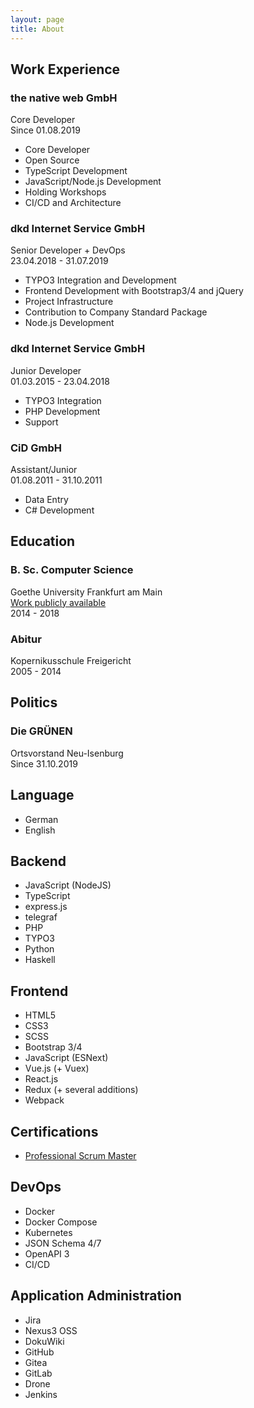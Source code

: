 ```yaml
---
layout: page
title: About
---
```


<section class="about__section about__work">

## Work Experience

  <div class="work-item">
    <h3>the native web GmbH</h3>
    <span class="work-item__title">Core Developer</span>
    <div class="work-item__timespan">
      Since <time class="work-item__from" datetime="2019-08-01">01.08.2019</time>
    </div>
    <div class="work-item__description">
      <ul>
        <li>Core Developer</li>
        <li>Open Source</li>
        <li>TypeScript Development</li>
        <li>JavaScript/Node.js Development</li>
        <li>Holding Workshops</li>
        <li>CI/CD and Architecture</li>
      </ul>
    </div>
  </div>
  <div class="work-item">
    <h3>dkd Internet Service GmbH</h3>
    <span class="work-item__title">Senior Developer + DevOps</span>
    <div class="work-item__timespan">
      <time class="work-item__from" datetime="2018-04-23">23.04.2018</time> - <time class="work-item__to" datetime="2019-07-31">31.07.2019</time>
    </div>
    <div class="work-item__description">
      <ul>
        <li>TYPO3 Integration and Development</li>
        <li>Frontend Development with Bootstrap3/4 and jQuery</li>
        <li>Project Infrastructure</li>
        <li>Contribution to Company Standard Package</li>
        <li>Node.js Development</li>
      </ul>
    </div>
  </div>
  <div class="work-item">
    <h3>dkd Internet Service GmbH</h3>
    <span class="work-item__title">Junior Developer</span>
    <div class="work-item__timespan">
      <time class="work-item__from" datetime="2015-03-01">01.03.2015</time> - <time class="work-item__to" datetime="2018-04-23">23.04.2018</time>
    </div>
    <div class="work-item__description">
      <ul>
        <li>TYPO3 Integration</li>
        <li>PHP Development</li>
        <li>Support</li>
      </ul>
    </div>
  </div>
  <div class="work-item">
    <h3>CiD GmbH</h3>
    <span class="work-item__title">Assistant/Junior</span>
    <div class="work-item__timespan">
      <time class="work-item__from" datetime="">01.08.2011</time> - <time class="work-item__to" datetime="">31.10.2011</time>
    </div>
    <div class="work-item__description">
      <ul>
        <li>Data Entry</li>
        <li>C# Development</li>
      </ul>
    </div>
  </div>
</section>
<section class="about__section about__education">

## Education

  <div class="education-item">
    <h3>B. Sc. Computer Science</h3>
    <span class="education-item__institute">Goethe University Frankfurt am Main</span>
    <div class="education-item__description"><a href="https://github.com/yeldiRium/uimadatabase" rel="noopener">Work publicly available</a></div>
    <div class="education-item__timespan">
      <time class="education-item__from" datetime="2014">2014</time> - <time class="education-item__to" datetime="2018">2018</time>
    </div>
  </div>
  <div class="education-item">
    <h3>Abitur</h3>
    <span class="education-item__institute">Kopernikusschule Freigericht</span>
    <div class="education-item__timespan">
      <time class="education-item__from" datetime="2005">2005</time> - <time class="education-item__to" datetime="2014">2014</time>
    </div>
  </div>
</section>
<section class="about__section about__politics clearfix-before">

## Politics

  <div class="about__politics-item">
    <h3>Die GRÜNEN</h3>
    <span class="about__politics-item-position">Ortsvorstand Neu-Isenburg</span>
    <div class="about__politics-item-timespan">
      Since <time class="about__politics-item-from" datetime="2019-10-31">31.10.2019</time>
    </div>
  </div>
</section>
<section class="about__section about__language">

## Language

  <ul class="skills-list">
    <li class="skills-list__item">
      <div class="skills-list__item-inner">
        <span>German</span>
        <div class="progress-bar">
          <div class="progress-bar__inner" style="width: 100%;"></div>
        </div>
      </div>
    </li>
    <li class="skills-list__item">
      <div class="skills-list__item-inner">
        <span>English</span>
        <div class="progress-bar">
          <div class="progress-bar__inner" style="width: 95%;"></div>
        </div>
      </div>
    </li>
  </ul>
</section>
<section class="about__section about__backend clearfix-before">

## Backend

  <ul class="skills-list">
    <li class="skills-list__item">
      <div class="skills-list__item-inner">
        <span>JavaScript (NodeJS)</span>
        <div class="progress-bar">
          <div class="progress-bar__inner" style="width: 95%;"></div>
        </div>
      </div>
    </li>
    <li class="skills-list__item">
      <div class="skills-list__item-inner">
        <span>TypeScript</span>
        <div class="progress-bar">
          <div class="progress-bar__inner" style="width: 90%;"></div>
        </div>
      </div>
    </li>
    <li class="skills-list__item">
      <div class="skills-list__item-inner">
        <span>express.js</span>
        <div class="progress-bar">
          <div class="progress-bar__inner" style="width: 85%;"></div>
        </div>
      </div>
    </li>
    <li class="skills-list__item">
      <div class="skills-list__item-inner">
        <span>telegraf</span>
        <div class="progress-bar">
          <div class="progress-bar__inner" style="width: 80%;"></div>
        </div>
      </div>
    </li>
    <li class="skills-list__item">
      <div class="skills-list__item-inner">
        <span>PHP</span>
        <div class="progress-bar">
          <div class="progress-bar__inner" style="width: 95%;"></div>
        </div>
      </div>
    </li>
    <li class="skills-list__item">
      <div class="skills-list__item-inner">
        <span>TYPO3</span>
        <div class="progress-bar">
          <div class="progress-bar__inner" style="width: 85%;"></div>
        </div>
      </div>
    </li>
    <li class="skills-list__item">
      <div class="skills-list__item-inner">
        <span>Python</span>
        <div class="progress-bar">
          <div class="progress-bar__inner" style="width: 60%;"></div>
        </div>
      </div>
    </li>
    <li class="skills-list__item">
      <div class="skills-list__item-inner">
        <span>Haskell</span>
        <div class="progress-bar">
          <div class="progress-bar__inner" style="width: 50%;"></div>
        </div>
      </div>
    </li>
  </ul>
</section>
<section class="about__section about__frontend">

## Frontend

  <ul class="skills-list">
    <li class="skills-list__item">
      <div class="skills-list__item-inner">
        <span>HTML5</span>
        <div class="progress-bar">
          <div class="progress-bar__inner" style="width: 85%;"></div>
        </div>
      </div>
    </li>
    <li class="skills-list__item">
      <div class="skills-list__item-inner">
        <span>CSS3</span>
        <div class="progress-bar">
          <div class="progress-bar__inner" style="width: 85%;"></div>
        </div>
      </div>
    </li>
    <li class="skills-list__item">
      <div class="skills-list__item-inner">
        <span>SCSS</span>
        <div class="progress-bar">
          <div class="progress-bar__inner" style="width: 85%;"></div>
        </div>
      </div>
    </li>
    <li class="skills-list__item">
      <div class="skills-list__item-inner">
        <span>Bootstrap 3/4</span>
        <div class="progress-bar">
          <div class="progress-bar__inner" style="width: 80%;"></div>
        </div>
      </div>
    </li>
    <li class="skills-list__item">
      <div class="skills-list__item-inner">
        <span>JavaScript (ESNext)</span>
        <div class="progress-bar">
          <div class="progress-bar__inner" style="width: 95%;"></div>
        </div>
      </div>
    </li>
    <li class="skills-list__item">
      <div class="skills-list__item-inner">
        <span>Vue.js (+ Vuex)</span>
        <div class="progress-bar">
          <div class="progress-bar__inner" style="width: 90%;"></div>
        </div>
      </div>
    </li>
    <li class="skills-list__item">
      <div class="skills-list__item-inner">
        <span>React.js</span>
        <div class="progress-bar">
          <div class="progress-bar__inner" style="width: 80%;"></div>
        </div>
      </div>
    </li>
    <li class="skills-list__item">
      <div class="skills-list__item-inner">
        <span>Redux (+ several additions)</span>
        <div class="progress-bar">
          <div class="progress-bar__inner" style="width: 95%;"></div>
        </div>
      </div>
    </li>
    <li class="skills-list__item">
      <div class="skills-list__item-inner">
        <span>Webpack</span>
        <div class="progress-bar">
          <div class="progress-bar__inner" style="width: 90%;"></div>
        </div>
      </div>
    </li>
  </ul>
</section>
<section class="about__section about__certifications clearfix-before">

## Certifications

- [Professional Scrum Master](https://www.scrum.org/user/465695)
</section>
<section class="about__section about__devops clearfix-before">

## DevOps

  <ul class="skills-list">
    <li class="skills-list__item">
      <div class="skills-list__item-inner">
        <span>Docker</span>
        <div class="progress-bar">
          <div class="progress-bar__inner" style="width: 95%;"></div>
        </div>
      </div>
    </li>
    <li class="skills-list__item">
      <div class="skills-list__item-inner">
        <span>Docker Compose</span>
        <div class="progress-bar">
          <div class="progress-bar__inner" style="width: 85%;"></div>
        </div>
      </div>
    </li>
    <li class="skills-list__item">
      <div class="skills-list__item-inner">
        <span>Kubernetes</span>
        <div class="progress-bar">
          <div class="progress-bar__inner" style="width: 70%;"></div>
        </div>
      </div>
    </li>
    <li class="skills-list__item">
      <div class="skills-list__item-inner">
        <span>JSON Schema 4/7</span>
        <div class="progress-bar">
          <div class="progress-bar__inner" style="width: 70%;"></div>
        </div>
      </div>
    </li>
    <li class="skills-list__item">
      <div class="skills-list__item-inner">
        <span>OpenAPI 3</span>
        <div class="progress-bar">
          <div class="progress-bar__inner" style="width: 60%;"></div>
        </div>
      </div>
    </li>
    <li class="skills-list__item">
      <div class="skills-list__item-inner">
        <span>CI/CD</span>
        <div class="progress-bar">
          <div class="progress-bar__inner" style="width: 70%;"></div>
        </div>
      </div>
    </li>
  </ul>
</section>
<section class="about__section about__administration">

## Application Administration

  <ul class="skills-list">
    <li class="skills-list__item">
      <div class="skills-list__item-inner">
        <span>Jira</span>
        <div class="progress-bar">
          <div class="progress-bar__inner" style="width: 70%;"></div>
        </div>
      </div>
    </li>
    <li class="skills-list__item">
      <div class="skills-list__item-inner">
        <span>Nexus3 OSS</span>
        <div class="progress-bar">
          <div class="progress-bar__inner" style="width: 60%;"></div>
        </div>
      </div>
    </li>
    <li class="skills-list__item">
      <div class="skills-list__item-inner">
        <span>DokuWiki</span>
        <div class="progress-bar">
          <div class="progress-bar__inner" style="width: 90%;"></div>
        </div>
      </div>
    </li>
    <li class="skills-list__item">
      <div class="skills-list__item-inner">
        <span>GitHub</span>
        <div class="progress-bar">
          <div class="progress-bar__inner" style="width: 80%;"></div>
        </div>
      </div>
    </li>
    <li class="skills-list__item">
      <div class="skills-list__item-inner">
        <span>Gitea</span>
        <div class="progress-bar">
          <div class="progress-bar__inner" style="width: 70%;"></div>
        </div>
      </div>
    </li>
    <li class="skills-list__item">
      <div class="skills-list__item-inner">
        <span>GitLab</span>
        <div class="progress-bar">
          <div class="progress-bar__inner" style="width: 60%;"></div>
        </div>
      </div>
    </li>
    <li class="skills-list__item">
      <div class="skills-list__item-inner">
        <span>Drone</span>
        <div class="progress-bar">
          <div class="progress-bar__inner" style="width: 70%;"></div>
        </div>
      </div>
    </li>
    <li class="skills-list__item">
      <div class="skills-list__item-inner">
        <span>Jenkins</span>
        <div class="progress-bar">
          <div class="progress-bar__inner" style="width: 70%;"></div>
        </div>
      </div>
    </li>
  </ul>
</section>
